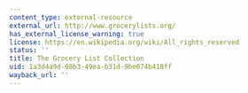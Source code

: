 ```yaml
---
content_type: external-resource
external_url: http://www.grocerylists.org/
has_external_license_warning: true
license: https://en.wikipedia.org/wiki/All_rights_reserved
status: ''
title: The Grocery List Collection
uid: 1a3d4a9d-98b3-49ea-b31d-9be074b418ff
wayback_url: ''
---
```


